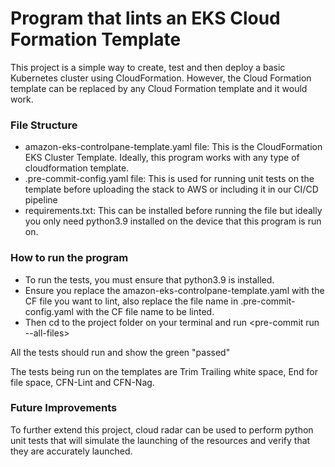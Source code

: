 # Program that lints an EKS Cloud Formation Template

This project is a simple way to create, test and then deploy a basic Kubernetes cluster using CloudFormation. However, the Cloud Formation template can be replaced by any Cloud Formation template and it would work.


### File Structure

* amazon-eks-controlpane-template.yaml file: This is the CloudFormation EKS Cluster Template. Ideally, this program works with any type of cloudformation template.
* .pre-commit-config.yaml file: This is used for running unit tests on the template before uploading the stack to AWS or including it in our CI/CD pipeline
* requirements.txt: This can be installed before running the file but ideally you only need python3.9 installed on the device that this program is run on.


### How to run the program

* To run the tests, you must ensure that python3.9 is installed.
* Ensure you replace the amazon-eks-controlpane-template.yaml with the CF file you want to lint, also replace the file name in .pre-commit-config.yaml with the CF file name to be linted.
* Then cd to the project folder on your terminal and run <pre-commit run --all-files>

All the tests should run and show the green "passed"

The tests being run on the templates are Trim Trailing white space, End for file space, CFN-Lint and CFN-Nag. 

### Future Improvements

To further extend this project, cloud radar can be used to perform python unit tests that will simulate the launching of the resources and verify that they are accurately launched.
